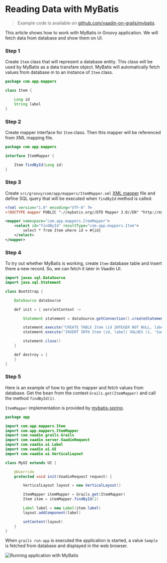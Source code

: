 # Reading Data with MyBatis

> Example code is available on
[github.com/vaadin-on-grails/mybatis](https://github.com/vaadin-on-grails/mybatis).

This article shows how to work with MyBatis in Groovy application. We will fetch data from database and show them on UI.

### Step 1

Create `Item` class that will represent a database entity. This class will be used by MyBatis as a data transfare object. MyBatis will automatically fetch values from database in to an instance of `Item` class.

``` java
package com.app.mappers

class Item {

    Long id
    String label
}
```

### Step 2

Create mapper interface for `Item` class. Then this mapper will be referenced from XML mapping file.

``` java
package com.app.mappers

interface ItemMapper {

    Item findById(Long id)
}
```

### Step 3

Create `src/groovy/com/app/mappers/ItemMapper.xml` [XML mapper](http://mybatis.github.io/mybatis-3/sqlmap-xml.html) file and define SQL query that will be executed when `findById` method is called.

``` xml
<?xml version="1.0" encoding="UTF-8" ?>
<!DOCTYPE mapper PUBLIC "-//mybatis.org//DTD Mapper 3.0//EN" "http://mybatis.org/dtd/mybatis-3-mapper.dtd">

<mapper namespace="com.app.mappers.ItemMapper">
    <select id="findById" resultType="com.app.mappers.Item">
        select * from Item where id = #{id}
    </select>
</mapper>
```

### Step 4

To try out whether MyBatis is working, create `Item` database table and insert there a new record. So, we can fetch it later in Vaadin UI.

``` java
import javax.sql.DataSource
import java.sql.Statement

class BootStrap {

    DataSource dataSource

    def init = { servletContext ->

        Statement statement = dataSource.getConnection().createStatement()

        statement.execute("CREATE TABLE Item (id INTEGER NOT NULL, label VARCHAR(255))")
        statement.execute("INSERT INTO Item (id, label) VALUES (1, 'Sample')")

        statement.close()
    }

    def destroy = {
    }
}
```

### Step 5

Here is an example of how to get the mapper and fetch values from database. Get the bean from the context `Grails.get(ItemMapper)` and call the method `findById(1)`.

`ItemMapper` implementation is provided by [mybatis-spring](http://mybatis.github.io/spring/).

``` java
package app

import com.app.mappers.Item
import com.app.mappers.ItemMapper
import com.vaadin.grails.Grails
import com.vaadin.server.VaadinRequest
import com.vaadin.ui.Label
import com.vaadin.ui.UI
import com.vaadin.ui.VerticalLayout

class MyUI extends UI {

    @Override
    protected void init(VaadinRequest request) {

        VerticalLayout layout = new VerticalLayout()

        ItemMapper itemMapper = Grails.get(ItemMapper)
        Item item = itemMapper.findById(1)

        Label label = new Label(item.label)
        layout.addComponent(label)

        setContent(layout)
    }
}
```

When `grails run-app` is executed the application is started, a value `Sample` is fetched from database and displayed in the web browser.

![Running application with MyBatis](http://vaadinongrails.com/book/2_2_2_run-app.png)
